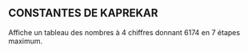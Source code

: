 ## CONSTANTES DE KAPREKAR ##

Affiche un tableau des nombres à 4 chiffres donnant 6174 en 7 étapes maximum.